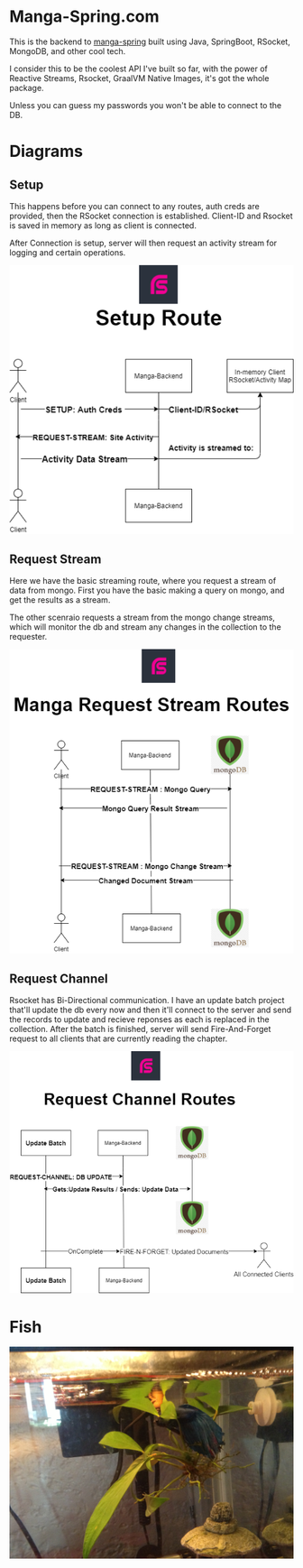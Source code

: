 # Manga-Spring.com

This is the backend to [manga-spring](http://www.manga-spring.com) built using Java, SpringBoot, RSocket, MongoDB, and other cool tech.

I consider this to be the coolest API I've built so far, with the power of Reactive Streams, Rsocket, GraalVM Native Images, it's got the whole package.

Unless you can guess my passwords you won't be able to connect to the DB. 

# Diagrams

## Setup 
This happens before you can connect to any routes, auth creds are provided, then the RSocket connection is established. Client-ID and Rsocket is saved in memory as long as client is connected.

After Connection is setup, server will then request an activity stream for logging and certain operations.


![alt text](/diagrams/setup.png)

## Request Stream
Here we have the basic streaming route, where you request a stream of data from mongo. First you have the basic making a query on mongo, and get the results as a stream.

The other scenraio requests a stream from the mongo change streams, which will monitor the db and stream any changes in the collection to the requester.

![alt text](/diagrams/request-stream.png)

## Request Channel

Rsocket has Bi-Directional communication. I have an update batch project that'll update the db every now and then it'll connect to the server and send the records to update and recieve reponses as each is replaced in the collection. After the batch is finished, server will send Fire-And-Forget request to all clients that are currently reading the chapter.

![alt text](/diagrams/channel.png)

# Fish
![alt text](fish.JPG)
